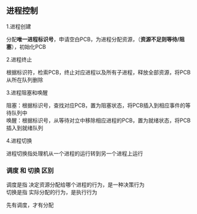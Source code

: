 ## 进程控制

1.进程创建

分配**唯一进程标识号**，申请空白PCB，为进程分配资源，（**资源不足则等待/阻塞**），初始化PCB

2.进程终止

根据标识符，检索PCB，终止对应进程以及所有子进程，释放全部资源，将PCB从所在队列删除

3.进程阻塞和唤醒

阻塞：根据标识号，查找对应PCB，置为阻塞状态，将PCB插入到相应事件的等待队列中</br>
唤醒：根据标识号，从等待对立中移除相应进程的PCB，置为就绪状态，将PCB插入到就绪队列

4.进程切换

进程切换指处理机从一个进程的运行转到另一个进程上运行

### 调度 和 切换 区别

调度是指 决定资源分配给哪个进程的行为，是一种决策行为</br>
切换是指 实际分配的行为，是执行行为

先有调度，才有分配



